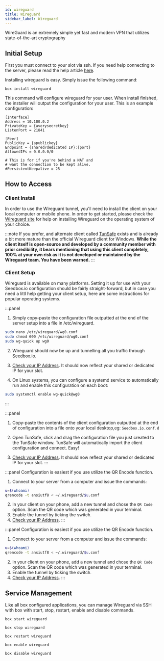 ```yaml
---
id: wireguard
title: Wireguard
sidebar_label: Wireguard
---
```


WireGuard is an extremely simple yet fast and modern VPN that utilizes state-of-the-art cryptography

## Initial Setup

First you must connect to your slot via ssh. If you need help connecting to the server, please read the help article [here](../getting-started/how-do-i-connect.md).

Installing wireguard is easy. Simply issue the following command:

```plaintext main
box install wireguard
```

This command will configure wireguard for your user. When install finished, the installer will output the configuration for your user. This is an example configuration:

```plaintext main
[Interface]
Address = 10.100.0.2
PrivateKey = {averysecretkey}
ListenPort = 21841

[Peer]
PublicKey = {apublickey}
Endpoint = {shared/dedicated IP}:{port}
AllowedIPs = 0.0.0.0/0

# This is for if you're behind a NAT and
# want the connection to be kept alive.
#PersistentKeepalive = 25
```

## How to Access

### Client Install
In order to use the Wireguard tunnel, you'll need to install the client on your local computer or mobile phone. In order to get started, please check the [Wireguard site](https://www.wireguard.com/install/) for help on installing Wireguard on the operating system of your choice.

:::note
If you prefer, and alternate client called [TunSafe](https://tunsafe.com/download) exists and is already a bit more mature than the official Wireguard client for Windows. **While the client itself is open-source and developed by a community member with prior credibility, it bears mentioning that using this client completely, 100% at your own risk as it is not developed or maintained by the Wireguard team. You have been warned.**
:::

### Client Setup

Wireguard is available on many platforms. Setting it up for use with your Seedbox.io configuration should be fairly straight-forward, but in case you need a littl help getting your client setup, here are some instructions for popular operating systems.

<!--DOCUSAURUS_CODE_TABS-->
<!--Linux / OS X-->
:::panel
1. Simply copy-paste the configuration file outputted at the end of the server setup into a file in /etc/wireguard.
```bash
sudo nano /etc/wireguard/wg0.conf
sudo chmod 600 /etc/wireguard/wg0.conf
sudo wg-quick up wg0
```
2. Wireguard should now be up and tunnelling all you traffic through Seedbox.io.
3. [Check your IP Address](https://duckduckgo.com/?q=ip+address&ia=answer). It should now reflect your shared or dedicated IP for your slot.

4. On Linux systems, you can configure a systemd service to automatically run and enable this configuration on each boot:
```bash
sudo systemctl enable wg-quick@wg0
```
:::
<!--Windows-->
:::panel
1. Copy-paste the contents of the client configuration outputted at the end of configuration into a file onto your local desktop,eg: `Seedbox.io.conf.d`

2. Open TunSafe, click and drag the configuration file you just created to the TunSafe window. TunSafe will automatically import the client configuration and connect. Easy!

3. [Check your IP Address](https://duckduckgo.com/?q=ip+address&ia=answer). It should now reflect your shared or dedicated IP for your slot.
:::
<!--Android-->
:::panel
Configuration is easiest if you use utilize the QR Encode function.

1. Connect to your server from a computer and issue the commands:
```bash
u=$(whoami)
qrencode -t ansiutf8 < ~/.wireguard/$u.conf
```
2. In your client on your phone, add a new tunnel and chose the `QR Code` option. Scan the QR code which was generated in your terminal.
3. Enable the tunnel by ticking the switch.
4. [Check your IP Address](https://duckduckgo.com/?q=ip+address&ia=answer).
:::
<!--iOS-->
:::panel
Configuration is easiest if you use utilize the QR Encode function.

1. Connect to your server from a computer and issue the commands:
```bash
u=$(whoami)
qrencode -t ansiutf8 < ~/.wireguard/$u.conf
```
2. In your client on your phone, add a new tunnel and chose the `QR Code` option. Scan the QR code which was generated in your terminal.
3. Enable the tunnel by ticking the switch.
4. [Check your IP Address](https://duckduckgo.com/?q=ip+address&ia=answer).
:::
<!--END_DOCUSAURUS_CODE_TABS-->

## Service Management

Like all box configured applications, you can manage Wireguard via SSH with box with start, stop, restart, enable and disable commands.

<!--DOCUSAURUS_CODE_TABS-->
<!--Start-->
```plaintext
box start wireguard
```
<!--Stop-->
```plaintext
box stop wireguard
```
<!--Restart-->
```plaintext
box restart wireguard
```
<!--Enable-->
```plaintext
box enable wireguard
```
<!--Disable-->
```plaintext
box disable wireguard
```
<!--END_DOCUSAURUS_CODE_TABS-->
